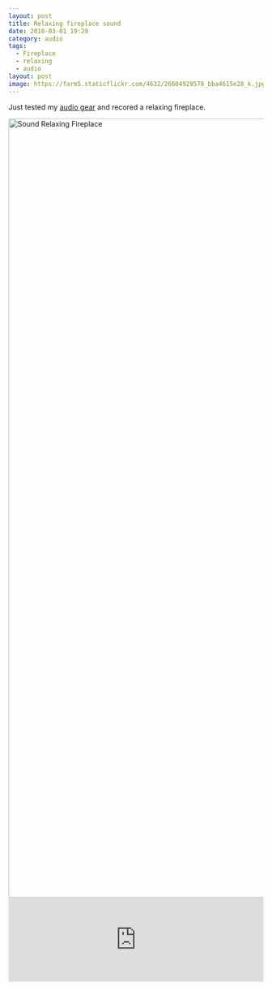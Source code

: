 ```yaml
---
layout: post
title: Relaxing fireplace sound
date: 2018-03-01 19:29
category: audio
tags:
  - Fireplace
  - relaxing
  - audio
layout: post
image: https://farm5.staticflickr.com/4632/26604929578_bba4615e28_k.jpg
---
```


Just tested my [audio gear](http://www.hikeventures.com/mixpre-3-sennheiser-mke-600-rycote-super-softie-strut-STR-MP3/) and recored a relaxing fireplace.

<img src="https://farm5.staticflickr.com/4615/40558446931_4288e44328_k.jpg"  width="2048" height="1536" layout="responsive" alt="Sound Relaxing Fireplace">

<iframe width="100%" height="166" scrolling="no" frameborder="no" allow="autoplay" src="https://w.soundcloud.com/player/?url=https%3A//api.soundcloud.com/tracks/407108763&color=%23ff5500&auto_play=false&hide_related=false&show_comments=true&show_user=true&show_reposts=false&show_teaser=true"></iframe>

